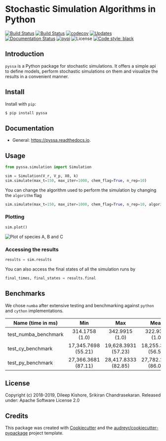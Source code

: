 # Stochastic Simulation Algorithms in Python

[![Build Status](https://travis-ci.com/Heuro-labs/pyssa.svg?token=qCMKydrUTvcJ87J6czex&branch=master)](https://travis-ci.com/Heuro-labs/pyssa)
[![Build Status](https://dev.azure.com/srikiranc/pyssa/_apis/build/status/Heuro-labs.pyssa?branchName=master)](https://dev.azure.com/srikiranc/pyssa/_build/latest?definitionId=1?branchName=master)
[![codecov](https://img.shields.io/codecov/c/github/Heuro-labs/pyssa.svg)](https://codecov.io/gh/Heuro-labs/pyssa)
[![Updates](https://pyup.io/repos/github/Heuro-labs/pyssa/shield.svg)](https://pyup.io/repos/github/Heuro-labs/pyssa/)
[![Documentation Status](https://readthedocs.org/projects/pyssa/badge/?version=latest)](https://pyssa.readthedocs.io/en/latest/?badge=latest)
[![pypi](https://img.shields.io/pypi/v/pyssa.svg)](https://pypi.python.org/pypi/pyssa)
![License](https://img.shields.io/badge/license-Apache%202-blue.svg)
[![Code style: black](https://img.shields.io/badge/code%20style-black-000000.svg)](https://github.com/ambv/black)



## Introduction

`pyssa` is a Python package for stochastic simulations. It offers a simple api to define models, perform stochastic simulations on them and visualize the results in a convenient manner.


## Install

Install with `pip`:

```bash
$ pip install pyssa
```


## Documentation

  - General: <https://pyssa.readthedocs.io>.


## Usage

```python
from pyssa.simulation import Simulation

sim = Simulation(V_r, V_p, X0, k)
sim.simulate(max_t=150, max_iter=1000, chem_flag=True, n_rep=10)
```

You can change the algorithm used to perform the simulation by changing the `algorithm` flag

```python
sim.simulate(max_t=150, max_iter=1000, chem_flag=True, n_rep=10, algorithm="tau_leaping")
```

### Plotting

```python
sim.plot()
```

![Plot of species A, B and C](https://raw.githubusercontent.com/Heuro-labs/pyssa/master/docs/images/plot_basic.png)

### Accessing the results

```python
results = sim.results
```

You can also access the final states of all the simulation runs by

```python
final_times, final_states = results.final
```

## Benchmarks

We chose `numba` after extensive testing and benchmarking against `python` and `cython` implementations.

Name (time in ms) | Min | Max | Mean | StdDev | Median | IQR | Outliers | OPS | Rounds | Iterations |
| --- |:---:| :---:|:---:| :---:|:---:| :---:|:---:| :---:|:---:| :---:|
test_numba_benchmark | 314.1758 (1.0) | 342.9915 (1.0) | 322.9318 (1.0) |  11.4590 (1.0) |   318.7983 (1.0) |  9.1533 (1.0) |     1;1 | 3.0966 (1.0) |     5 |     1 |
test_cy_benchmark |  17,345.7698 (55.21)  |  19,628.3931 (57.23)  |  18,255.3931 (56.53)  | 862.4711 (75.27) |  18,148.9358 (56.93)  |  1,030.3676 (112.57) |   2;0 | 0.0548 (0.02) |    5 |     1 |
test_py_benchmark |  27,366.3681 (87.11) |  28,417.8333 (82.85) |   27,782.2482 (86.03)  |  387.2758 (33.80)  |  27,728.4224 (86.98)  |  347.3891 (37.95) |   2;0 | 0.0360 (0.01) |    5 |     1 |

## License

Copyright (c) 2018-2019, Dileep Kishore, Srikiran Chandrasekaran. Released under: Apache Software License 2.0

## Credits

This package was created with [Cookiecutter](https://github.com/audreyr/cookiecutter) and the [audreyr/cookiecutter-pypackage](https://github.com/audreyr/cookiecutter-pypackage) project template.
